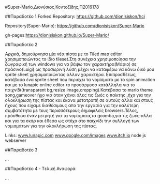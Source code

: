 #Super-Mario,Διονύσιος,Κοντοζίδης,Π2016178

##Παραδοτέο 1
Forked Repository: https://github.com/dionisiskon/hci

Repository(Super-Mario): https://github.com/dionisiskon/Super-Mario 

gh-pages:https://dionisiskon.github.io/Super-Mario/

##Παραδοτέο 2

Αρχικά, δημιούργησα μία νέα πίστα με το Tiled map editor χρησιμοποιώντας το ίδιο tileset.Στη συνέχεια χρησιμοποίησα την ζωγραφική των windows για να βάψω τον χαρακτήρα(Μάριο) σε πράσινο(Luigi) ως προσωρινή λύση μέχρι να καταφέρω να κάνω δικό μου sprite sheet χρησιμοποιώντας άλλον χαρακτήρα. Επιπροσθέτως, κατέβασα ένα sprite sheet που περιέχει τα νομίσματα με το spin animation και με το lunapic online editor το προσάρμοσα κατάλληλα για το παιχνίδι(transparent bg,resize image,cropping).Κατέβασα το mario theme song,gameover ήχο για όταν χάνει όλες τις ζωές ο παίκτης ,ήχο για την ολοκλήρωση της πίστας και έκανα μετατροπή σε αυτούς αλλα και στους ήχους που είχαμε διαθέσιμους απο την εργασία για την καλύτερη συμβατότητα με τους περισσότερους δημοφιλείς browsers.Τέλος, πρόσθεσα έναν μετρητή για τα νομίσματα,τα goomba,για τις ζωές αλλα και για τα σκόρ και έθεσα ως στόχο στο παιχνίδι την συλλογή των νομισμάτων για την ολοκλήρωση της πίστας.

Links: www.lunapic.com
       www.google.com/images
       www.itch.io
       node js webserver


##Παραδοτέο 3

...

##Παραδοτέο 4 - Tελική Αναφορά

...
